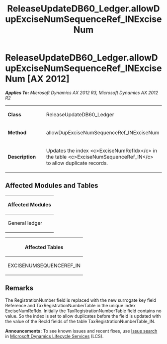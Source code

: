 ﻿---
title: ReleaseUpdateDB60_Ledger.allowDupExciseNumSequenceRef_INExciseNum
TOCTitle: ReleaseUpdateDB60_Ledger.allowDupExciseNumSequenceRef_INExciseNum
ms:assetid: 02436c21-f9e2-ef7c-134a-8b29903b92ba
ms:mtpsurl: https://msdn.microsoft.com/en-us/library/JJ684641(v=AX.60)
ms:contentKeyID: 49706340
ms.date: 05/18/2015
mtps_version: v=AX.60
---

# ReleaseUpdateDB60\_Ledger.allowDupExciseNumSequenceRef\_INExciseNum [AX 2012]


_**Applies To:** Microsoft Dynamics AX 2012 R3, Microsoft Dynamics AX 2012 R2_

<table>
<colgroup>
<col style="width: 50%" />
<col style="width: 50%" />
</colgroup>
<tbody>
<tr class="odd">
<td><p><strong>Class</strong></p></td>
<td><p>ReleaseUpdateDB60_Ledger</p></td>
</tr>
<tr class="even">
<td><p><strong>Method</strong></p></td>
<td><p>allowDupExciseNumSequenceRef_INExciseNum</p></td>
</tr>
<tr class="odd">
<td><p><strong>Description</strong></p></td>
<td><p>Updates the index &lt;c&gt;ExciseNumRefIdx&lt;/c&gt; in the table &lt;c&gt;ExciseNumSequenceRef_IN&lt;/c&gt; to allow duplicate records.</p></td>
</tr>
</tbody>
</table>


## Affected Modules and Tables

<table>
<colgroup>
<col style="width: 100%" />
</colgroup>
<thead>
<tr class="header">
<th><p>Affected Modules</p></th>
</tr>
</thead>
<tbody>
<tr class="odd">
<td><p>General ledger</p></td>
</tr>
</tbody>
</table>


<table>
<colgroup>
<col style="width: 100%" />
</colgroup>
<thead>
<tr class="header">
<th><p>Affected Tables</p></th>
</tr>
</thead>
<tbody>
<tr class="odd">
<td><p>EXCISENUMSEQUENCEREF_IN</p></td>
</tr>
</tbody>
</table>


## Remarks

The RegistrationNumber field is replaced with the new surrogate key field Reference and TaxRegistrationNumberTable in the unique index ExciseNumRefIdx. Initially the TaxRegistrationNumberTable field contains no value. So the index is set to allow duplicates before the field is updated with the value of the RecId fields of the table TaxRegistrationNumberTable\_IN.

  
**Announcements:** To see known issues and recent fixes, use [Issue search](http://go.microsoft.com/fwlink/?linkid=389258) in [Microsoft Dynamics Lifecycle Services](http://go.microsoft.com/fwlink/?linkid=306505) (LCS).

